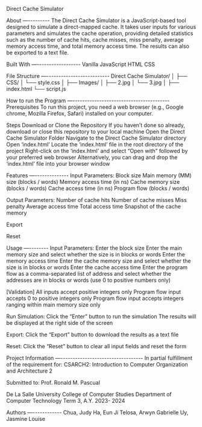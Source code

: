 Direct Cache Simulator

About
—---------
The Direct Cache Simulator is a JavaScript-based tool designed to simulate a direct-mapped cache. It takes user inputs for various parameters and simulates the cache operation, providing detailed statistics such as the number of cache hits, cache misses, miss penalty, average memory access time, and total memory access time. The results can also be exported to a text file.

Built With
—------------------
Vanilla JavaScript
HTML
CSS

File Structure
—--------------------------
Direct Cache Simulator/
│
├── CSS/
│   └── style.css
│
├── Images/
│   ├── 2.jpg
│   └── 3.jpg
│
├── index.html
└── script.js

How to run the Program
—----------------------------------------
Prerequisites
To run this project, you need a web browser (e.g., Google chrome, Mozilla Firefox, Safari) installed on your computer.

Steps
Download or Clone the Repository
If you haven’t done so already, download or close this repository to your local machine
Open the Direct Cache Simulator Folder
Navigate to the Direct Cache Simulator directory
Open ‘index.html’
Locate the ‘index.html’ file in the root directory of the project
Right-click on the ‘index.html’ and select “Open with” followed by your preferred web browser
Alternatively, you can drag and drop the ‘index.html’ file into your browser window

Features
—--------------
Input Parameters:
Block size
Main memory (MM) size (blocks / words)
Memory access time (in ns)
Cache memory size (blocks / words)
Cache access time (in ns)
Program flow (blocks / words)

Output Parameters:
Number of cache hits
Number of cache misses
Miss penalty
Average access time
Total access time
Snapshot of the cache memory

Export

Reset

Usage
—--------
Input Parameters:
Enter the block size 
Enter the main memory size and select whether the size is in blocks or words
Enter the memory access time
Enter the cache memory size and select whether the size is in blocks or words
Enter the cache access time
Enter the program flow as a comma-separated list of address and select whether the addresses are in blocks or words (use 0 to positive numbers only)

[Validation]
All inputs accept positive integers only
Program flow input accepts 0 to positive integers only
Program flow input accepts integers ranging within main memory size only

Run Simulation:
Click the “Enter” button to run the simulation
The results will be displayed at the right side of the screen

Export:
Click the “Export” button to download the results as a text file

Reset:
Click the “Reset” button to clear all input fields and reset the form

Project Information
—----------------------------------
In partial fulfillment of the requirement for:
CSARCH2: Introduction to Computer Organization and Architecture 2

Submitted to:
Prof. Ronald M. Pascual

De La Salle University
College of Computer Studies 
Department of Computer Technology
Term 3, A.Y. 2023- 2024

Authors
—------------
Chua, Judy
Ha, Eun Ji
Telosa, Arwyn Gabrielle 
Uy, Jasmine Louise
